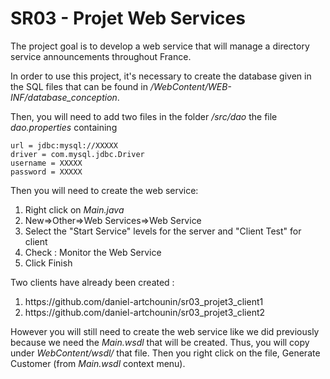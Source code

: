 <h1> SR03 - Projet Web Services </h1>

<p>The project goal is to develop a web service that will manage a directory service announcements throughout France.</p>

<p>In order to use this project, it's necessary to create the database given in the SQL files that can be found in <i>/WebContent/WEB-INF/database_conception</i>.</p>

<p>Then, you will need to add two files in the folder <i>/src/dao</i> the file <i>dao.properties</i> containing 
   <pre><code>url = jdbc:mysql://XXXXX
driver = com.mysql.jdbc.Driver
username = XXXXX
password = XXXXX</pre></code>
</p>

<p> Then you will need to create the web service:
<ol>
  <li>Right click on <i>Main.java</i> </li>
  <li>New=>Other=>Web Services=>Web Service </li>
  <li>Select the "Start Service" levels for the server and "Client Test" for client</li>
  <li>Check : Monitor the Web Service</li>
  <li>Click Finish</li>
</ol>

Two clients have already been created :
<ol>
  <li>https://github.com/daniel-artchounin/sr03_projet3_client1</li>
  <li>https://github.com/daniel-artchounin/sr03_projet3_client2</li>
</ol>

<p>However you will still need to create the web service like we did previously because we need the <i>Main.wsdl</i> that will be created. Thus, you will copy under <i>WebContent/wsdl/</i> that file. Then you right click on the file, Generate Customer (from <i>Main.wsdl</i> context menu). </p>
